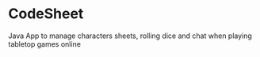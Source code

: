 # CodeSheet
Java App to manage characters sheets, rolling dice and chat when playing tabletop games online
